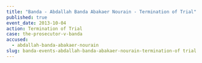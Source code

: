 ```yaml
---
title: "Banda - Abdallah Banda Abakaer Nourain - Termination of Trial"
published: true
event_date: 2013-10-04
action: Termination of Trial
case: the-prosecutor-v-banda
accused:
  - abdallah-banda-abakaer-nourain
slug: banda-events-abdallah-banda-abakaer-nourain-termination-of trial
---
```


